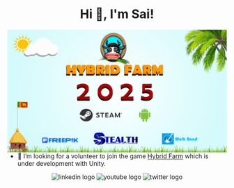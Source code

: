 <h1 align="center">Hi 👋, I'm Sai!</h1>

<img align="right" alt="Coding" width="1000" src= "https://github.com/SAIRISAN123/SAIRISAN123/blob/main/Releasing%20Poster.png">

- 🤝 I’m looking for a volunteer to  join the game [Hybrid Farm](https://www.facebook.com/profile.php?id=61557334201111&mibextid=ZbWKwL) which is under development with Unity.


<p align="left">
</p>


<div align="center">
  <img src="https://img.shields.io/static/v1?message=LinkedIn&logo=linkedin&label=&color=0077B5&logoColor=white&labelColor=&style=for-the-badge" height="25" alt="linkedin logo"  />
  <img src="https://img.shields.io/static/v1?message=Youtube&logo=youtube&label=&color=FF0000&logoColor=white&labelColor=&style=for-the-badge" height="25" alt="youtube logo"  />
  <img src="https://img.shields.io/static/v1?message=Twitter&logo=twitter&label=&color=1DA1F2&logoColor=white&labelColor=&style=for-the-badge" height="25" alt="twitter logo"  />
</div>


